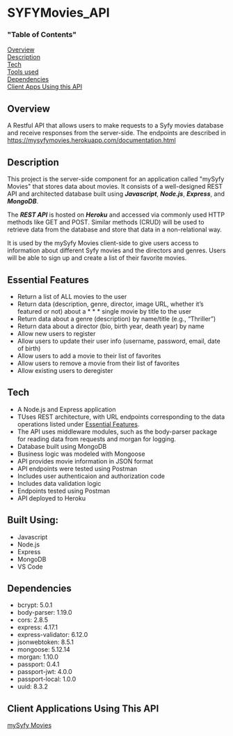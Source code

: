 # SYFYMovies_API

### "Table of Contents"

[Overview](#overview) <br/>
[Description](#description) <br/>
[Tech](#tech) <br/>
[Tools used](#built) <br/>
[Dependencies](#Dependencies) <br/>
[Client Apps Using this API](#clients)


<h2 id = "overview">Overview</h2> 

A Restful API that allows users to make requests to a Syfy movies database and receive responses from the server-side. The endpoints are described in https://mysyfymovies.herokuapp.com/documentation.html

<h2 id = "description">Description</h2>

This project is the server-side component for an application called "mySyfy Movies" that stores data about movies. It consists of a well-designed REST API and architected database built using _**Javascript**_, _**Node.js**_, _**Express**_, and _**MongoDB**_. 

The _**REST API**_ is hosted on _**Heroku**_ and accessed via commonly used HTTP methods like GET and POST. Similar methods (CRUD) will be used to retrieve data from the database and store that data in a non-relational way.

It is used by the mySyfy Movies client-side to give users access to information about different Syfy movies and the  directors and genres. Users will be able to sign up and create a list of their favorite movies. 

<h2 id = "essential-features">Essential Features</h2>

* Return a list of ALL movies to the user
* Return data (description, genre, director, image URL, whether it’s featured or not) about a * * * single movie by title to the user
* Return data about a genre (description) by name/title (e.g., “Thriller”)
* Return data about a director (bio, birth year, death year) by name
* Allow new users to register
* Allow users to update their user info (username, password, email, date of birth)
* Allow users to add a movie to their list of favorites
* Allow users to remove a movie from their list of favorites
* Allow existing users to deregister

<h2 id ="tech">Tech</h2>

* A Node.js and Express application
* TUses REST architecture, with URL endpoints corresponding to the data operations listed under [Essential Features](#essential-features).
* The API uses middleware modules, such as the body-parser package for reading data from requests and morgan for logging.
* Database built using MongoDB
* Business logic was modeled with Mongoose
* API provides movie information in JSON format
* API endpoints were tested using Postman
* Includes user authenticaion and authorization code
* Includes data validation logic
* Endpoints tested using Postman
* API deployed to Heroku

<h2 id = "built">Built Using:</h2>

* Javascript
* Node.js
* Express
* MongoDB
* VS Code

<h2 id = "dependencies">Dependencies</h2>

* bcrypt: 5.0.1
* body-parser: 1.19.0
* cors: 2.8.5
* express: 4.17.1
* express-validator: 6.12.0
* jsonwebtoken: 8.5.1
* mongoose: 5.12.14
* morgan: 1.10.0
* passport: 0.4.1
* passport-jwt: 4.0.0
* passport-local: 1.0.0
* uuid: 8.3.2

<h2 id ="clients">Client Applications Using This API</h2>

[mySyfy Movies](https://mysyfymovies.netlify.app/)
